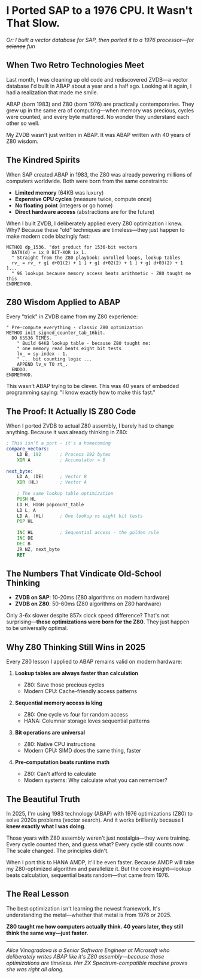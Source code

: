 # I Ported SAP to a 1976 CPU. It Wasn't That Slow.

*Or: I built a vector database for SAP, then ported it to a 1976 processor—for ~~science~~ fun*

## When Two Retro Technologies Meet

Last month, I was cleaning up old code and rediscovered ZVDB—a vector database I'd built in ABAP about a year and a half ago. Looking at it again, I had a realization that made me smile.

ABAP (born 1983) and Z80 (born 1976) are practically contemporaries. They grew up in the same era of computing—when memory was precious, cycles were counted, and every byte mattered. No wonder they understand each other so well.

My ZVDB wasn't just written in ABAP. It was ABAP written with 40 years of Z80 wisdom.

## The Kindred Spirits

When SAP created ABAP in 1983, the Z80 was already powering millions of computers worldwide. Both were born from the same constraints:
- **Limited memory** (64KB was luxury)
- **Expensive CPU cycles** (measure twice, compute once)
- **No floating point** (integers or go home)
- **Direct hardware access** (abstractions are for the future)

When I built ZVDB, I deliberately applied every Z80 optimization I knew. Why? Because these "old" techniques are timeless—they just happen to make modern code blazingly fast:

```abap
METHOD dp_1536. "dot product for 1536-bit vectors
  DATA(d) = ix_0 BIT-XOR ix_1.
  " Straight from the Z80 playbook: unrolled loops, lookup tables
  rv_ = rv_ + g[ d+01(2) + 1 ] + g[ d+02(2) + 1 ] + g[ d+03(2) + 1 ]...
  " 96 lookups because memory access beats arithmetic - Z80 taught me this
ENDMETHOD.
```

## Z80 Wisdom Applied to ABAP

Every "trick" in ZVDB came from my Z80 experience:

```abap
" Pre-compute everything - classic Z80 optimization
METHOD init_signed_counter_tab_16bit.
  DO 65536 TIMES.
    " Build 64KB lookup table - because Z80 taught me:
    " one memory read beats eight bit tests
    lx_ = sy-index - 1.
    " ... bit counting logic ...
    APPEND lv_v TO rt_.
  ENDDO.
ENDMETHOD.
```

This wasn't ABAP trying to be clever. This was 40 years of embedded programming saying: "I know exactly how to make this fast."

## The Proof: It Actually IS Z80 Code

When I ported ZVDB to actual Z80 assembly, I barely had to change anything. Because it was already thinking in Z80:

```asm
; This isn't a port - it's a homecoming
compare_vectors:
    LD B, 192       ; Process 192 bytes
    XOR A           ; Accumulator = 0
    
next_byte:
    LD A, (DE)      ; Vector B
    XOR (HL)        ; Vector A
    
    ; The same lookup table optimization
    PUSH HL
    LD H, HIGH popcount_table
    LD L, A
    LD A, (HL)      ; One lookup vs eight bit tests
    POP HL
    
    INC HL          ; Sequential access - the golden rule
    INC DE
    DEC B
    JR NZ, next_byte
    RET
```

## The Numbers That Vindicate Old-School Thinking

- **ZVDB on SAP**: 10-20ms (Z80 algorithms on modern hardware)
- **ZVDB on Z80**: 50-60ms (Z80 algorithms on Z80 hardware)

Only 3-6x slower despite 857x clock speed difference? That's not surprising—**these optimizations were born for the Z80**. They just happen to be universally optimal.

## Why Z80 Thinking Still Wins in 2025

Every Z80 lesson I applied to ABAP remains valid on modern hardware:

1. **Lookup tables are always faster than calculation**
   - Z80: Save those precious cycles
   - Modern CPU: Cache-friendly access patterns

2. **Sequential memory access is king**
   - Z80: One cycle vs four for random access
   - HANA: Columnar storage loves sequential patterns

3. **Bit operations are universal**
   - Z80: Native CPU instructions
   - Modern CPU: SIMD does the same thing, faster

4. **Pre-computation beats runtime math**
   - Z80: Can't afford to calculate
   - Modern systems: Why calculate what you can remember?

## The Beautiful Truth

In 2025, I'm using 1983 technology (ABAP) with 1976 optimizations (Z80) to solve 2020s problems (vector search). And it works brilliantly because **I knew exactly what I was doing**.

Those years with Z80 assembly weren't just nostalgia—they were training. Every cycle counted then, and guess what? Every cycle still counts now. The scale changed. The principles didn't.

When I port this to HANA AMDP, it'll be even faster. Because AMDP will take my Z80-optimized algorithm and parallelize it. But the core insight—lookup beats calculation, sequential beats random—that came from 1976.

## The Real Lesson

The best optimization isn't learning the newest framework. It's understanding the metal—whether that metal is from 1976 or 2025.

**Z80 taught me how computers actually think. 40 years later, they still think the same way—just faster.**

---

*Alice Vinogradova is a Senior Software Engineer at Microsoft who deliberately writes ABAP like it's Z80 assembly—because those optimizations are timeless. Her ZX Spectrum-compatible machine proves she was right all along.*

